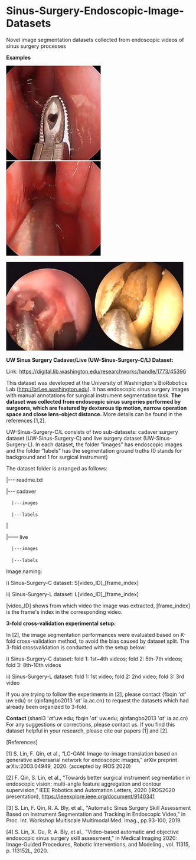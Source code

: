 # Sinus-Surgery-Endoscopic-Image-Datasets
Novel image segmentation datasets collected from endoscopic videos of sinus surgery processes

**Examples**

![](https://github.com/SURA23/Sinus-Surgery-Endoscopic-Image-Datasets/blob/master/live-example1.jpg)![](https://github.com/SURA23/Sinus-Surgery-Endoscopic-Image-Datasets/blob/master/live-example2.jpg)


![](https://github.com/SURA23/Sinus-Surgery-Endoscopic-Image-Datasets/blob/master/cadaver-example1.jpg)![](https://github.com/SURA23/Sinus-Surgery-Endoscopic-Image-Datasets/blob/master/cadaver-example2.jpg)



**UW Sinus Surgery Cadaver/Live (UW-Sinus-Surgery-C/L) Dataset:**

Link: https://digital.lib.washington.edu/researchworks/handle/1773/45396

This dataset was developed at the University of Washington's BioRobotics Lab (http://brl.ee.washington.edu). It has endoscopic sinus surgery images with manual annotations for surgical instrument segmentation task. **The dataset was collected from endoscopic sinus surgeries performed by surgeons, which are featured by dexterous tip motion, narrow operation space and close lens-object distance.** More details can be found in the references [1,2].


UW-Sinus-Surgery-C/L consists of two sub-datasets: cadaver surgery dataset (UW-Sinus-Surgery-C) and live surgery dataset (UW-Sinus-Surgery-L). In each dataset, the folder "images" has endoscopic images and the folder "labels" has the segmentation ground truths (0 stands for background and 1 for surgical instrument)

The dataset folder is arranged as follows:

|--- readme.txt

|--- cadaver

      |---images

      |---labels

|    

|—— live

      |---images

      |---labels

Image naming:

i) Sinus-Surgery-C dataset: S[video_ID]_[frame_index]

ii) Sinus-Surgery-L dataset: L[video_ID]_[frame_index]

[video_ID] shows from which video the image was extracted, [frame_index] is the frame's index in the corresponding video.


**3-fold cross-validation experimental setup:**

In [2], the image segmentation performances were evaluated based on K-fold cross-validation method, to avoid the bias caused by dataset split. The 3-fold crossvalidation is conducted with the setup below: 

i) Sinus-Surgery-C dataset: fold 1: 1st~4th videos; fold 2: 5th-7th videos; fold 3: 8th-10th videos

ii) Sinus-Surgery-L dataset: fold 1: 1st video; fold 2: 2nd video; fold 3: 3rd video

If you are trying to follow the experiments in [2], please contact {fbqin '_at_' uw.edu} or {qinfangbo2013 '_at_' ia.ac.cn} to request the datasets which had already been organized to 3-fold.

**Contact**
(shanl3 '_at_'uw.edu; fbqin '_at_' uw.edu; qinfangbo2013 '_at_' ia.ac.cn) 
For any suggestions or corrections, please contact us. 
If you find this dataset helpful in your research, please cite our papers [1] and [2]. 

[References]

[1] S. Lin, F. Qin, et al., “LC-GAN: Image-to-image translation based on generative adversarial network for endoscopic images,” arXiv preprint arXiv:2003.04949, 2020. (accepted by IROS 2020)

[2] F. Qin, S. Lin, et al., “Towards better surgical instrument segmentation in endoscopic vision: multi-angle feature aggregation and contour supervision,”  IEEE Robotics and Automation Letters, 2020 (IROS2020 presentation), https://ieeexplore.ieee.org/document/9140341

[3] S. Lin, F. Qin, R. A. Bly, et al., "Automatic Sinus Surgery Skill Assessment Based on Instrument Segmentation and Tracking in Endoscopic Video," in Proc. Int. Workshop Multiscale Multimodal Med. Imag., pp.93-100, 2019.

[4] S. Lin, X. Gu, R. A. Bly, et al., "Video-based automatic and objective endoscopic sinus surgery skill assessment," in Medical Imaging 2020: Image-Guided Procedures, Robotic Interventions, and Modeling., vol. 11315, p. 113152L, 2020. 


